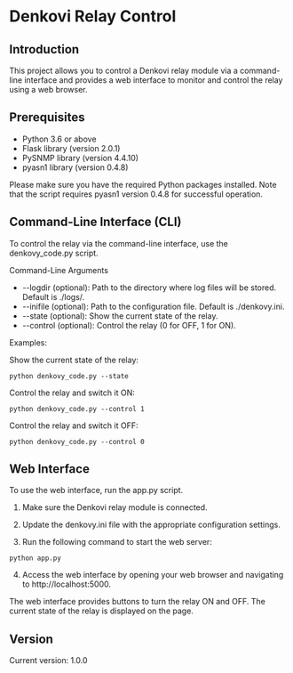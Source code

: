 # Denkovi Relay Control
## Introduction
This project allows you to control a Denkovi relay module via a command-line interface and provides a web interface to monitor and control the relay using a web browser.

## Prerequisites
- Python 3.6 or above
- Flask library (version 2.0.1)
- PySNMP library (version 4.4.10)
- pyasn1 library (version 0.4.8)

Please make sure you have the required Python packages installed. Note that the script requires pyasn1 version 0.4.8 for successful operation.

## Command-Line Interface (CLI)

To control the relay via the command-line interface, use the denkovy_code.py script.

Command-Line Arguments
- --logdir (optional): Path to the directory where log files will be stored. Default is ./logs/.
- --inifile (optional): Path to the configuration file. Default is ./denkovy.ini.
- --state (optional): Show the current state of the relay.
- --control (optional): Control the relay (0 for OFF, 1 for ON).

Examples:

Show the current state of the relay:
```shell
python denkovy_code.py --state
```

Control the relay and switch it ON:
```shell
python denkovy_code.py --control 1
```

Control the relay and switch it OFF:
```shell
python denkovy_code.py --control 0
```

## Web Interface
To use the web interface, run the app.py script.

1. Make sure the Denkovi relay module is connected.

2. Update the denkovy.ini file with the appropriate configuration settings.

3. Run the following command to start the web server:
```shell
python app.py
```
4. Access the web interface by opening your web browser and navigating to http://localhost:5000.

The web interface provides buttons to turn the relay ON and OFF. The current state of the relay is displayed on the page.

## Version
Current version: 1.0.0
